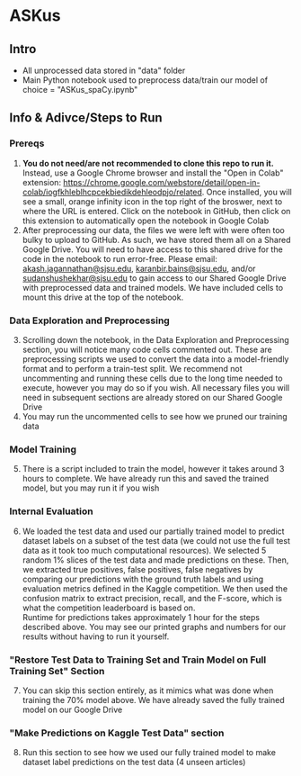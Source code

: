 # ASKus

## Intro
 - All unprocessed data stored in "data" folder
 - Main Python notebook used to preprocess data/train our model of choice = "ASKus_spaCy.ipynb"

## Info & Adivce/Steps to Run
### Prereqs
1. **You do not need/are not recommended to clone this repo to run it.**  Instead, use a Google Chrome browser and install the "Open in Colab" extension: https://chrome.google.com/webstore/detail/open-in-colab/iogfkhleblhcpcekbiedikdehleodpjo/related.  Once installed, you will see a small, orange infinity icon in the top right of the broswer, next to where the URL is entered.  Click on the notebook in GitHub, then click on this extension to automatically open the notebook in Google Colab
2. After preprocessing our data, the files we were left with were often too bulky to upload to GitHub.  As such, we have stored them all on a Shared Google Drive.  You will need to have access to this shared drive for the code in the notebook to run error-free.  Please email: akash.jagannathan@sjsu.edu, karanbir.bains@sjsu.edu, and/or sudanshushekhar@sjsu.edu to gain access to our Shared Google Drive with preprocessed data and trained models.  We have included cells to mount this drive at the top of the notebook.

### Data Exploration and Preprocessing
3. Scrolling down the notebook, in the Data Exploration and Preprocessing section, you will notice many code cells commented out.  These are preprocessing scripts we used to convert the data into a model-friendly format and to perform a train-test split.  We recommend not uncommenting and running these cells due to the long time needed to execute, however you may do so if you wish.  All necessary files you will need in subsequent sections are already stored on our Shared Google Drive
4. You may run the uncommented cells to see how we pruned our training data

### Model Training
5. There is a script included to train the model, however it takes around 3 hours to complete.  We have already run this and saved the trained model, but you may run it if you wish

### Internal Evaluation
6. We loaded the test data and used our partially trained model to predict dataset labels on a subset of the test data (we could not use the full test data as it took too much computational resources).  We selected 5 random 1% slices of the test data and made predictions on these.  Then, we extracted true positives, false positives, false negatives by comparing our predictions with the ground truth labels and using evaluation metrics defined in the Kaggle competition.  We then used the confusion matrix to extract precision, recall, and the F-score, which is what the competition leaderboard is based on.  
   Runtime for predictions takes approximately 1 hour for the steps described above.  You may see our printed graphs and numbers for our results without having to run it yourself.

### "Restore Test Data to Training Set and Train Model on Full Training Set" Section
7. You can skip this section entirely, as it mimics what was done when training the 70% model above.  We have already saved the fully trained model on our Google Drive

### "Make Predictions on Kaggle Test Data" section
8.  Run this section to see how we used our fully trained model to make dataset label predictions on the test data (4 unseen articles)
